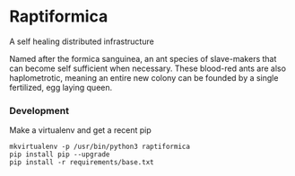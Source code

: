 Raptiformica
============

A self healing distributed infrastructure

Named after the formica sanguinea, an ant species of slave-makers that can
become self sufficient when necessary. These blood-red ants are also
haplometrotic, meaning an entire new colony can be founded by a single
fertilized, egg laying queen.

### Development

Make a virtualenv and get a recent pip
```
mkvirtualenv -p /usr/bin/python3 raptiformica
pip install pip --upgrade
pip install -r requirements/base.txt
```


